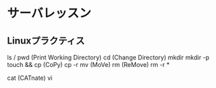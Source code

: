 # サーバレッスン
Linuxプラクティス
---------------
ls /
pwd (Print Working Directory)
cd (Change Directory)
mkdir
mkdir -p
touch
&&
cp (CoPy)
cp -r
mv (MoVe)
rm (ReMove)
rm -r
*
>
>>
cat (CATnate)
vi
